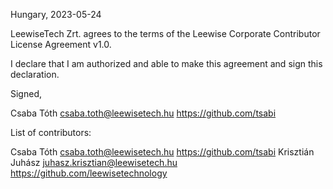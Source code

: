 Hungary, 2023-05-24

LeewiseTech Zrt. agrees to the terms of the Leewise Corporate Contributor License Agreement v1.0.

I declare that I am authorized and able to make this agreement and sign this declaration.

Signed,

Csaba Tóth csaba.toth@leewisetech.hu https://github.com/tsabi

List of contributors:

Csaba Tóth csaba.toth@leewisetech.hu https://github.com/tsabi
Krisztián Juhász juhasz.krisztian@leewisetech.hu https://github.com/leewisetechnology
